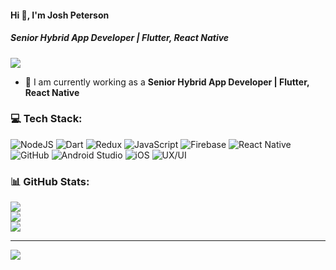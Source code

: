 #### Hi 👋, I'm Josh Peterson
##### **Senior Hybrid App Developer | Flutter, React Native**

[![](https://visitcount.itsvg.in/api?id=joshpeterson30489&icon=0&color=9)](https://visitcount.itsvg.in)

- 🔭 I am currently working as a **Senior Hybrid App Developer | Flutter, React Native**

### 💻 Tech Stack:
![NodeJS](https://img.shields.io/badge/node.js-6DA55F?style=flat&logo=node.js&logoColor=white) ![Dart](https://img.shields.io/badge/dart-%230175C2.svg?style=flat&logo=dart&logoColor=white) ![Redux](https://img.shields.io/badge/redux-%23593d88.svg?style=flat&logo=redux&logoColor=white) ![JavaScript](https://img.shields.io/badge/javascript-%23323330.svg?style=flat&logo=javascript&logoColor=%23F7DF1E) ![Firebase](https://img.shields.io/badge/firebase-%23039BE5.svg?style=flat&logo=firebase) ![React Native](https://img.shields.io/badge/react_native-%2320232a.svg?style=flat&logo=react&logoColor=%2361DAFB) ![GitHub](https://img.shields.io/badge/github-%23121011.svg?style=flat&logo=github&logoColor=white) ![Android Studio](https://img.shields.io/badge/Android%20Studio-3DDC84.svg?style=flat&logo=android-studio&logoColor=white) ![iOS](https://img.shields.io/badge/iOS-000000?style=folat&logo=ios&logoColor=white) ![UX/UI](https://img.shields.io/badge/UX/UI-268BEE?style=flat&logo=UX/UI&logoColor=white)





### 📊 GitHub Stats:
![](https://github-readme-stats.vercel.app/api?username=joshpeterson30489&theme=city_light&hide_border=false&include_all_commits=false&count_private=false)<br/>
![](https://github-readme-streak-stats.herokuapp.com/?user=joshpeterson30489&theme=city_light&hide_border=false)<br/>
![](https://github-readme-stats.vercel.app/api/top-langs/?username=joshpeterson30489&theme=city_light&hide_border=false&include_all_commits=false&count_private=false&layout=compact)

---
[![](https://visitcount.itsvg.in/api?id=joshpeterson30489&icon=0&color=0)](https://visitcount.itsvg.in)
